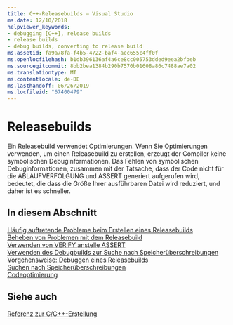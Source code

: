 ```yaml
---
title: C++-Releasebuilds – Visual Studio
ms.date: 12/10/2018
helpviewer_keywords:
- debugging [C++], release builds
- release builds
- debug builds, converting to release build
ms.assetid: fa9a78fa-f4b5-4722-baf4-aec655c4ff0f
ms.openlocfilehash: b1db396136af4a6ce8cc005753dded9eea2bfbeb
ms.sourcegitcommit: 8bb2bea1384b290b7570b01608a86c7488ae7a02
ms.translationtype: MT
ms.contentlocale: de-DE
ms.lasthandoff: 06/26/2019
ms.locfileid: "67400479"
---
```

# <a name="release-builds"></a>Releasebuilds

Ein Releasebuild verwendet Optimierungen. Wenn Sie Optimierungen verwenden, um einen Releasebuild zu erstellen, erzeugt der Compiler keine symbolischen Debuginformationen. Das Fehlen von symbolischen Debuginformationen, zusammen mit der Tatsache, dass der Code nicht für die ABLAUFVERFOLGUNG und ASSERT generiert aufgerufen wird, bedeutet, die dass die Größe Ihrer ausführbaren Datei wird reduziert, und daher ist es schneller.

## <a name="in-this-section"></a>In diesem Abschnitt

[Häufig auftretende Probleme beim Erstellen eines Releasebuilds](common-problems-when-creating-a-release-build.md)<br/>
[Beheben von Problemen mit dem Releasebuild](fixing-release-build-problems.md)<br/>
[Verwenden von VERIFY anstelle ASSERT](using-verify-instead-of-assert.md)<br/>
[Verwenden des Debugbuilds zur Suche nach Speicherüberschreibungen](using-the-debug-build-to-check-for-memory-overwrite.md)<br/>
[Vorgehensweise: Debuggen eines Releasebuilds](how-to-debug-a-release-build.md)<br/>
[Suchen nach Speicherüberschreibungen](checking-for-memory-overwrites.md)<br/>
[Codeoptimierung](optimizing-your-code.md)

## <a name="see-also"></a>Siehe auch

[Referenz zur C/C++-Erstellung](reference/c-cpp-building-reference.md)